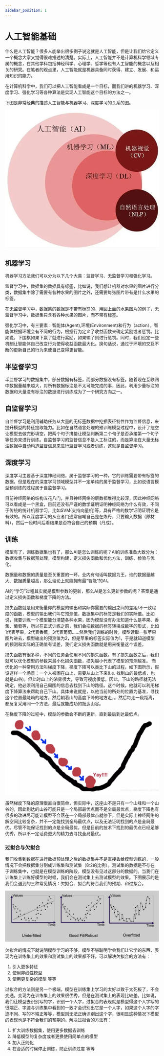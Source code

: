```yaml
---
sidebar_position: 1
---
```


# 人工智能基础

什么是人工智能？很多人能举出很多例子说这就是人工智能，但是让我们给它定义一个概念大家又觉得很难描述的清楚。实际上，人工智能并不是计算机科学领域专属的概念，在其他学科包括神经科学、心理学、哲学等也有人工智能的概念以及相关的研究。在笔者的观点里，人工智能就是机器具备同时获得、建立、发展、和运用知识的能力。

在计算机科学中，我们可以把人工智能看成是一个目标，而我们讲的机器学习、深度学习、强化学习等各种算法是实现人工智能这个目标的方法之一。

下图是非常经典的描述人工智能与机器学习、深度学习的关系的图。

![describe1](./img/img4.png)


## 机器学习

机器学习方法我们可以分为以下几个大类：监督学习、无监督学习和强化学习。

监督学习中，数据集的数据具有标签，比如说，我们想让机器对水果的图片进行分类，数据集中除了需要有各种水果的图片之外，还需要每张图片带有是什么水果的标签。

在无监督学习中，数据集的数据是不带有标签的，用回上面的水果图片的例子，无监督学习中，数据集只含有各种水果的图片，而不带有标签。


强化学习中，有三要素：智能体(Agent),环境(Environment)和行为（action）。智能体根据环境会有不同的行为，根据行为定义了收益函数来确定奖励或者惩罚。比如说，下围棋如果下赢了就进行奖励，如果输了则进行惩罚。同时，我们设定一些机制让智能体自己改变行为使得收益函数最大化。换句话说，通过于环境的交互不断的更新自己的行为来使自己变得更智能。

## 半监督学习
半监督学习的数据集中，部分数据有标签，而部分数据没有标签。随着现在互联网中数据量越来越大，对所有数据标注是不太可能完成的事，因此，利用少量标注的数据和大量没有标注的数据进行训练成为了一个研究方向之一。

## 自监督学习
自监督学习是利用辅助任务从大量的无标签数据中挖掘表征特性作为监督信息，来提升模型的特征提取能力。比如在自然语言处理的预训练模型过程中，设计了挖空让模型去做完形填空，把两个句子拼接让模型判断第二个句子是否承接第一个句子等任务来进行训练。自监督学习的监督信息不是人工标注的，而是算法在大量无标注数据中自动构造监督信息来进行监督学习或者训练，这就是自监督学习。


## 深度学习

深度学习主要基于深度神经网络，属于监督学习的一种，它的训练需要带有标签的数据，但是现在的深度学习领域模型并不一定单纯的属于监督学习，比如说语言模型预训练的过程属于自监督学习。

目前神经网络的结构五花八门，并且神经网络的层数都堆得比较深，因此神经网络可以看成是一个黑盒，目前还没有严谨的数学证明证明神经网络为什么有效，不同于传统的统计机器学习，比如SVM(支持向量机)等，具有严格的数学证明证明它是有效的。所以深度学习的从业者门通常自嘲自己是在炼丹，只要输入数据（原材料），然后一段时间后看结果是否符合自己的预期（丹成）。


## 训练
模型有了，训练数据集也有了，那么AI是怎么训练的呢？AI的训练准备大致分为：数据收集与数据预处理，模型构建，定义损失函数和优化方法，训练、检验与优化。

数据量和数据的质量是至关重要的一环，业内有句话叫数据为王，谁的数据量越大、数据质量越高，那么理论上就能拥有最“智能”的AI。

AI的“学习”过程其实就是模型参数的更新，那么AI是怎么更新参数的呢？答案是通过定义损失函数和梯度下降的方法。

损失函数就是用来衡量你的模型的输出和实际你需要的输出之间的差距/不一致程度的函数，模型的输出我们叫它预测值，数据集中的标签是我们的实际值。比如说，我要训练一个模型能分清楚各种水果，因为模型没有办法知道什么是苹果、香蕉、葡萄等，所以在正式训练之前，我们会把数据的标签转换成数字的形式，比如1代表苹果，2代表香蕉，3代表葡萄......然后我们训练的时候，模型读取一张苹果图片进去，模型输出的预测值为2，但是苹果的标签实际值为1，于是就知道模型的预测和实际的正确值有误差，我们定义损失函数就是用来衡量这个误差。

损失函数有很多种，不同的任务会使用不同的损失函数。有了损失函数之后，我们就可以优化模型的参数来最小化损失函数，损失越小代表了模型的预测越准。 而优化的一种常用方法叫梯度下降，梯度下降可以类比下山的过程，如下图所示，假设这样一个场景：一个人被困在山上，需要从山上下来(i.e. 找到山的最低点，也就是山谷)。但此时山上的浓雾很大，导致可视度很低。因此，下山的路径就无法确定，他必须利用自己周围的信息去找到下山的路径。这个时候，他就可以利用梯度下降算法来帮助自己下山。具体来说就是，以他当前的所处的位置为基准，寻找这个位置最陡峭的地方，然后朝着山的高度下降的地方走，。然后每走一段距离，都反复采用同一个方法，最后就能成功的抵达山谷。

在梯度下降的过程中，模型的参数会不断的更新，直到最后到达最低点。
![describe1](./img/img5.png)

虽然梯度下降的原理很直白很简单，但实际中，这座山不是只有一个山峰和一个山谷的，因此到达的山谷可能只是一个局部最优点而不是全局最优点，梯度下降也有很多的改进尽可能让模型不会落在一个局部最优点就停下，但是实际上神经网络的解空间比较复杂，并不一定能找到全局最优点，以及无法证明找到的点是全局最优。尽管不能保证找到的点是全局最优，但是目前的技术下找到的最优点已经足够优秀，所以不一定话费更大的精力去寻找全局最优。


### 过拟合与欠拟合
我们收集到数据在进行数据预处理之后的数据集并不是直接丢给模型训练的，一般情况下会把数据集分割成训练集和测试集（8:2的比例）。测试集的数据是不存在于训练集中，也就是在模型训练的阶段，模型没有见过这部分的数据的。当我们在训练集上训练好模型的时候，我们会在测试集上去测试模型的效果。下图展示的是我们会遇到的三种常见情况：欠拟合、拟合的符合我们的预期、和过拟合。

![describe1](./img/img6.png)

欠拟合的情况下就说明模型学习的不够，模型不够聪明学会我们让它学的东西，表现为在训练集上的效果和测试集上的效果都不好。可以解决欠拟合的方法有：
1. 引入更多特征
2. 使用非线性模型
3. 使用更复杂的模型
等等

过拟合的方法则是另一个极端，模型在训练集上学习的太好以致于太死板了，不会变通，变现为在训练集上的效果很优秀，但是在测试集上的表现比较差。比如说，我们让模型去识别写的字，识别一个人字，过拟合的表现就是模型得这个人字写的很端正、字迹与训练集中看到的一致才会识别出它是一个人字，如果这个人字的字迹不同、写的不端正等等，模型则无法正确识别出这个字，很明显这种情况下模型的表现也是不符合我们的预期的。解决过拟合的方法有：
1. 扩大训练数据集，使用更多数据去训练
2. 降低模型的复杂度或者更换使用简单点的模型
3. 加入正则化
4. 在合适的时候停止训练，防止训练过度
等等


